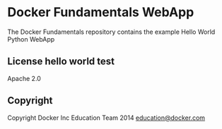Docker Fundamentals WebApp
==========================

The Docker Fundamentals repository contains the example Hello World Python WebApp

## License hello world test

Apache 2.0

## Copyright

Copyright Docker Inc Education Team 2014 <education@docker.com>
